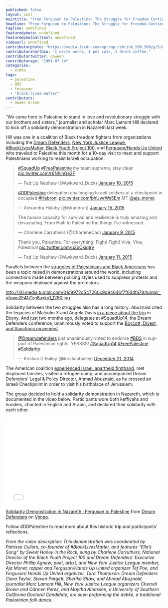 ```yaml
---
published: false
layout: post
maintitle: "From Ferguson to Palestine: The Struggle for Freedom Continues - {Young}ist"
headline: "From Ferguson to Palestine: The Struggle for Freedom Continues"
tagline: undefined
featuredphoto: undefined
featuredphotoalttext: undefined
videourl: undefined
contributorphoto: "https://media.licdn.com/mpr/mpr/shrink_500_500/p/5/000/1d5/2f5/316b17c.jpg"
contributorshortbio: "I write words, I pet cats, I drink coffee."
contributortwitter: qaween
contributorage: "1991-07-24"
categories: 
  - video
tags: 
  - palestine
  - BDS
  - ferguson
  - "black-lives-matter"
contributors: 
  - Queen Arsem
---
```


“We came here to Palestine to stand in love and revolutionary struggle with our brothers and sisters,” journalist and scholar Marc Lamont Hill declared to kick off a solidarity demonstration in Nazareth last week. 

Hill was one in a coalition of Black freedom fighters from organizations including the [Dream Defenders](http://dreamdefenders.org/vest/), [New York Justice League](http://www.gatheringforjustice.org/justice_league_nyc), [#BlackLivesMatter](http://thefeministwire.com/2014/10/blacklivesmatter-2/), [Black Youth Project 100](http://www.blackyouthproject.com/), and [Ferguson/Hands Up United](http://www.handsupunited.org/) who traveled to Palestine this month for a 10-day visit to meet and support Palestinians working to resist Israeli occupation.

<blockquote class="twitter-tweet" lang="en"><p><a href="https://twitter.com/hashtag/SquadUp?src=hash">#SquadUp</a> <a href="https://twitter.com/hashtag/FreePalestine?src=hash">#FreePalestine</a> my team supreme, stay clean <a href="http://t.co/r6NhinGe3F">pic.twitter.com/r6NhinGe3F</a></p>&mdash; Fed Up Nephew (@Awkward_Duck) <a href="https://twitter.com/Awkward_Duck/status/553982482731659265">January 10, 2015</a></blockquote>
<script async src="//platform.twitter.com/widgets.js" charset="utf-8"></script>

<blockquote class="twitter-tweet" lang="en"><p><a href="https://twitter.com/hashtag/DDPalestine?src=hash">#DDPalestine</a> delegation challenging Israeli soldiers at a checkpoint in occupied <a href="https://twitter.com/hashtag/Hebron?src=hash">#Hebron</a>. <a href="http://t.co/bhUwrWs5Em">pic.twitter.com/bhUwrWs5Em</a> MT <a href="https://twitter.com/aja_monet">@aja_monet</a></p>&mdash; Alexandra Halaby (@iskandrah) <a href="https://twitter.com/iskandrah/status/555572492039774208">January 15, 2015</a></blockquote>
<script async src="//platform.twitter.com/widgets.js" charset="utf-8"></script>

<blockquote class="twitter-tweet" lang="en"><p>The human capacity for survival and resilience is truly amazing and devastating. From Haiti to Palestine the things I&#39;ve witnessed...</p>&mdash; Charlene Carruthers (@CharleneCac) <a href="https://twitter.com/CharleneCac/status/553557168314515456">January 9, 2015</a></blockquote>
<script async src="//platform.twitter.com/widgets.js" charset="utf-8"></script>

<blockquote class="twitter-tweet" lang="en"><p>Thank you, Palestine. For everything. Fight! Fight! Viva, Viva, Palestina! <a href="http://t.co/u3bOkiqIry">pic.twitter.com/u3bOkiqIry</a></p>&mdash; Fed Up Nephew (@Awkward_Duck) <a href="https://twitter.com/Awkward_Duck/status/554342900499496963">January 11, 2015</a></blockquote>
<script async src="//platform.twitter.com/widgets.js" charset="utf-8"></script>

Parallels between the [struggles of Palestinians and Black Americans](http://electronicintifada.net/blogs/rana-baker/palestinians-express-solidarity-people-ferguson-mike-brown-statement) has been a topic raised in demonstrations around the world, including connections made between policing styles used to suppress protests and the weapons deployed against the protestors.

http://40.media.tumblr.com/01c9972d547260c9d9464bf7f03dfa78/tumblr_nfnwn2F4171rg8ayko1_1280.jpg 

Solidarity between the two struggles also has a long history: Abuznaid cited the legacies of Malcolm X and Angela Davis [in a piece about the trip](http://www.ebony.com/news-views/dream-defenders-black-lives-matter-ferguson-reps-take-historic-trip-to-palestine#axzz3P9b8EXbO) in Ebony. And just two months ago, delegates at #SquadUp14, the Dream Defenders conference, unanimously voted to support the [Boycott, Divest, and Sanctions movement](http://www.bdsmovement.net/).

<blockquote class="twitter-tweet" lang="en"><p><a href="https://twitter.com/Dreamdefenders">@Dreamdefenders</a> just unanimously voted to endorse <a href="https://twitter.com/hashtag/BDS?src=hash">#BDS</a> in support of Palestinian rights. YESSSS! <a href="https://twitter.com/hashtag/SquadUp14?src=hash">#SquadUp14</a> <a href="https://twitter.com/hashtag/FreePalestine?src=hash">#FreePalestine</a> <a href="https://twitter.com/hashtag/Solidarity?src=hash">#Solidarity</a></p>&mdash; Kristian D Bailey (@kristianbailey) <a href="https://twitter.com/kristianbailey/status/546489161524719616">December 21, 2014</a></blockquote>
<script async src="//platform.twitter.com/widgets.js" charset="utf-8"></script>

The American coalition [experienced Israeli apartheid firsthand](https://medium.com/ummah-wide/can-we-dream-together-palestine-f6b5c6d5fb15), met displaced families, visited a refugee camp, and accompanied Dream Defenders' Legal & Policy Director, Ahmad Abuznaid, as he crossed an Israeli Checkpoint in order to visit his birthplace of Jerusalem. 

The group decided to hold a solidarity demonstration in Nazareth, which is documented in the video below. Participants wore both keffiyahs and hoodies, chanted in English and Arabic, and declared their solidarity with each other. 

<iframe src="//player.vimeo.com/video/116675694" width="500" height="281" frameborder="0" webkitallowfullscreen mozallowfullscreen allowfullscreen></iframe> <p><a href="http://vimeo.com/116675694">Solidarity Demonstration in Nazareth : Ferguson to Palestine</a> from <a href="http://vimeo.com/dreamdefenders">Dream Defenders</a> on <a href="https://vimeo.com">Vimeo</a>.</p>

Follow #DDPalestine to read more about this historic trip and participants' reflections.


_From the video description:
This demonstration was coordinated by Patrisse Cullors, co-founder of #BlackLivesMatter, and features “Ella’s Song” by Sweet Honey in the Rock, sung by Charlene Carruthers, National Director of the Black Youth Project 100 and Dream Defenders’ Executive Director Phillip Agnew; poet, artist, and New York Justice League member, Aja Monet; rapper and Ferguson/Hands Up United organizer Tef Poe, and Ferguson/ Hands Up United organizer, Tara Thompson. Dream Defenders Ciara Taylor, Steven Pargett, Sherika Shaw, and Ahmad Abuznaid, journalist Marc Lamont Hill, New York Justice League organizers Cherrell Brown and Carmen Perez, and Maytha Alhassen, a University of Southern California Doctoral Candidate, are seen preforming the debke, a traditional Palestinian folk dance._


